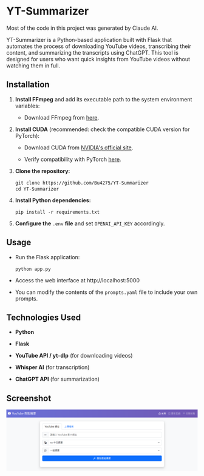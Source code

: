 # YT-Summarizer
Most of the code in this project was generated by Claude AI.

YT-Summarizer is a Python-based application built with Flask that automates the process of downloading YouTube videos, transcribing their content, and summarizing the transcripts using ChatGPT. This tool is designed for users who want quick insights from YouTube videos without watching them in full.

## Installation

1. **Install FFmpeg** and add its executable path to the system environment variables:
    
    - Download FFmpeg from [here](https://www.ffmpeg.org/download.html).
        
2. **Install CUDA** (recommended: check the compatible CUDA version for PyTorch):
    
    - Download CUDA from [NVIDIA's official site](https://developer.nvidia.com/cuda-downloads).
        
    - Verify compatibility with PyTorch [here](https://pytorch.org/get-started/locally/).
        
3. **Clone the repository:**
    
    ```
    git clone https://github.com/Bu4275/YT-Summarizer
    cd YT-Summarizer
    ```
    
4. **Install Python dependencies:**
    
    ```
    pip install -r requirements.txt
    ```
    
5. **Configure the** `.env` **file** and set `OPENAI_API_KEY` accordingly.

## Usage

- Run the Flask application:
    ```
    python app.py
    ```

- Access the web interface at http://localhost:5000

- You can modify the contents of the `prompts.yaml` file to include your own prompts.

## Technologies Used

- **Python**
    
- **Flask**
    
- **YouTube API / yt-dlp** (for downloading videos)
    
- **Whisper AI** (for transcription)
    
- **ChatGPT API** (for summarization)

## Screenshot

![image](https://github.com/Bu4275/YT-Summarizer/blob/main/screenshot.png)